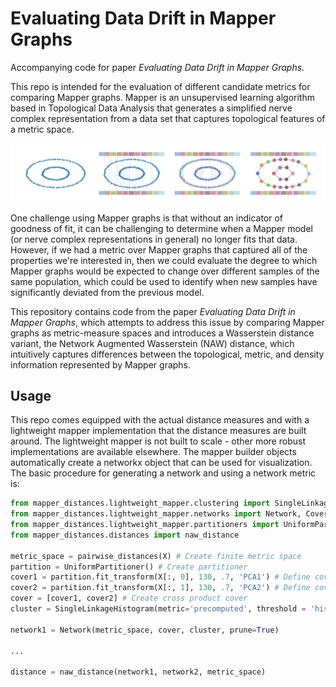 # Evaluating Data Drift in Mapper Graphs

Accompanying code for paper *Evaluating Data Drift in Mapper Graphs*. 

This repo is intended for the evaluation of different candidate metrics for 
comparing Mapper graphs. Mapper is an unsupervised learning algorithm based 
in Topological Data Analysis that generates a simplified nerve complex 
representation from a data set that captures topological features of a 
metric space.

![alt text](images/mapper_overview.png)

One challenge using Mapper graphs is that without an indicator of goodness
of fit, it can be challenging to determine when a Mapper model (or nerve 
complex representations in general) no longer fits that data. However, if 
we had a metric over Mapper graphs that captured all of the properties we're
interested in, then we could evaluate the degree to which Mapper graphs would
be expected to change over different samples of the same population, which 
could be used to identify when new samples have significantly deviated from
the previous model. 

This repository contains code from the paper *Evaluating Data Drift in Mapper Graphs*,
 which attempts to address this issue by comparing Mapper
graphs as metric-measure spaces and introduces a Wasserstein distance variant,
 the Network Augmented Wasserstein (NAW) distance, which intuitively captures
 differences between the topological, metric, and density information represented
 by Mapper graphs. 
 
## Usage

This repo comes equipped with the actual distance measures and with a lightweight 
mapper implementation that the distance measures are built around. The lightweight mapper
is not built to scale - other more robust implementations are available elsewhere.
 The mapper builder objects automatically create a networkx object that can be used for
  visualization. The basic procedure for generating a network and using a network metric is:

```python
from mapper_distances.lightweight_mapper.clustering import SingleLinkageHistogram
from mapper_distances.lightweight_mapper.networks import Network, Cover, Partition
from mapper_distances.lightweight_mapper.partitioners import UniformPartitioner
from mapper_distances.distances import naw_distance

metric_space = pairwise_distances(X) # Create finite metric space
partition = UniformPartitioner() # Create partitioner
cover1 = partition.fit_transform(X[:, 0], 130, .7, 'PCA1') # Define cover parameters
cover2 = partition.fit_transform(X[:, 1], 130, .7, 'PCA2') # Define cover parameters
cover = [cover1, cover2] # Create cross product cover
cluster = SingleLinkageHistogram(metric='precomputed', threshold = 'histogram') # Any sklearn API compatible clusterer that takes a precomputed metric

network1 = Network(metric_space, cover, cluster, prune=True)

...

distance = naw_distance(network1, network2, metric_space)
```

